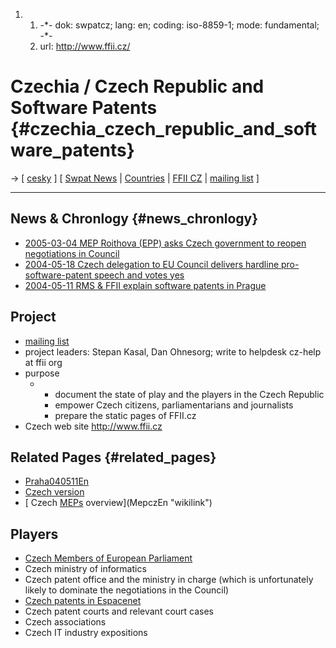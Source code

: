 1.  1.  -\*- dok: swpatcz; lang: en; coding: iso-8859-1; mode:
        fundamental; -\*-
    2.  url: <http://www.ffii.cz/>

# Czechia / Czech Republic and Software Patents {#czechia_czech_republic_and_software_patents}

-\> \[ [ cesky](SwpatczCs "wikilink") \] \[ [ Swpat
News](SwpatcninoEn "wikilink") \| [ Countries](SwpatgugdeEn "wikilink")
\| [FFII CZ](http://www.ffii.cz/ "wikilink") \| [mailing
list](http://lists.ffii.org/mailman/listinfo/cz-parl/ "wikilink") \]

------------------------------------------------------------------------

## News & Chronlogy {#news_chronlogy}

-   [ 2005-03-04 MEP Roithova (EPP) asks Czech government to reopen
    negotiations in Council](Roithova050304En "wikilink")
-   [ 2004-05-18 Czech delegation to EU Council delivers hardline
    pro-software-patent speech and votes yes](Cons040518En "wikilink")
-   [ 2004-05-11 RMS & FFII explain software patents in
    Prague](Praha040511En "wikilink")

## Project

-   [mailing
    list](http://lists.ffii.org/mailman/listinfo/cz-parl/ "wikilink")
-   project leaders: Stepan Kasal, Dan Ohnesorg; write to helpdesk
    cz-help at ffii org
-   purpose
    -   -   document the state of play and the players in the Czech
            Republic
        -   empower Czech citizens, parliamentarians and journalists
        -   prepare the static pages of FFII.cz
-   Czech web site <http://www.ffii.cz>

## Related Pages {#related_pages}

-   [Praha040511En](Praha040511En "wikilink")
-   [ Czech version](SwpatczCs "wikilink")
-   [ Czech [MEPs](MEPs "wikilink") overview](MepczEn "wikilink")

## Players

-   [Czech Members of European
    Parliament](http://wwwdb.europarl.eu.int/ep6/owa/p_meps.short_list?ipid=0&ilg=EN&iorig=&iname=&isex=.&ictry=CZ&iukreg=.&iukconst=.&ipolgrp=.&icom=.&idel=.&iothbody=.&ipos=1&ipv=1&iaction=search&imode=&ireturn= "wikilink")
-   Czech ministry of informatics
-   Czech patent office and the ministry in charge (which is
    unfortunately likely to dominate the negotiations in the Council)
-   [Czech patents in Espacenet](http://cz.espacenet.com/ "wikilink")
-   Czech patent courts and relevant court cases
-   Czech associations
-   Czech IT industry expositions
